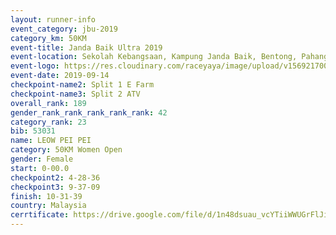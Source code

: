 ```yaml
---
layout: runner-info 
event_category: jbu-2019 
category_km: 50KM 
event-title: Janda Baik Ultra 2019 
event-location: Sekolah Kebangsaan, Kampung Janda Baik, Bentong, Pahang, Malaysia 
event-logo: https://res.cloudinary.com/raceyaya/image/upload/v1569217009/logo/janda-baik_vch1pc.jpg 
event-date: 2019-09-14 
checkpoint-name2: Split 1 E Farm 
checkpoint-name3: Split 2 ATV 
overall_rank: 189
gender_rank_rank_rank_rank_rank: 42
category_rank: 23
bib: 53031
name: LEOW PEI PEI
category: 50KM Women Open
gender: Female
start: 0-00.0
checkpoint2: 4-28-36
checkpoint3: 9-37-09
finish: 10-31-39
country: Malaysia
cerrtificate: https://drive.google.com/file/d/1n48dsuau_vcYTiiWWUGrFlJiLZplV2DB/view?usp=sharing
---
```

